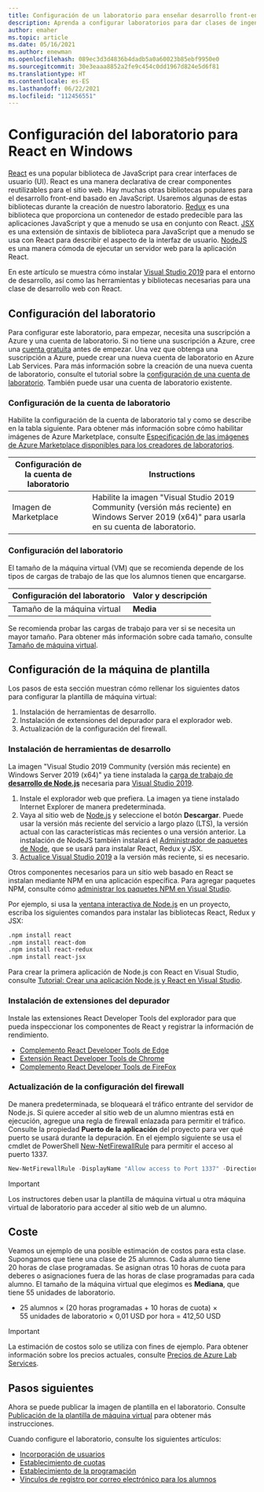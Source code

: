 ```yaml
---
title: Configuración de un laboratorio para enseñar desarrollo front-end con React en Windows mediante Azure Lab Services
description: Aprenda a configurar laboratorios para dar clases de ingeniería con React.
author: emaher
ms.topic: article
ms.date: 05/16/2021
ms.author: enewman
ms.openlocfilehash: 089ec3d3d4836b4dadb5a0a60023b85ebf9950e0
ms.sourcegitcommit: 30e3eaaa8852a2fe9c454c0dd1967d824e5d6f81
ms.translationtype: HT
ms.contentlocale: es-ES
ms.lasthandoff: 06/22/2021
ms.locfileid: "112456551"
---
```

# <a name="set-up-lab-for-react-on-windows"></a>Configuración del laboratorio para React en Windows

[React](https://reactjs.org/) es una popular biblioteca de JavaScript para crear interfaces de usuario (UI). React es una manera declarativa de crear componentes reutilizables para el sitio web.  Hay muchas otras bibliotecas populares para el desarrollo front-end basado en JavaScript.  Usaremos algunas de estas bibliotecas durante la creación de nuestro laboratorio.  [Redux](https://redux.js.org/) es una biblioteca que proporciona un contenedor de estado predecible para las aplicaciones JavaScript y que a menudo se usa en conjunto con React. [JSX](https://reactjs.org/docs/introducing-jsx.html) es una extensión de sintaxis de biblioteca para JavaScript que a menudo se usa con React para describir el aspecto de la interfaz de usuario.  [NodeJS](https://nodejs.org/) es una manera cómoda de ejecutar un servidor web para la aplicación React.

En este artículo se muestra cómo instalar [Visual Studio 2019](https://visualstudio.microsoft.com/vs/) para el entorno de desarrollo, así como las herramientas y bibliotecas necesarias para una clase de desarrollo web con React.

## <a name="lab-configuration"></a>Configuración del laboratorio

Para configurar este laboratorio, para empezar, necesita una suscripción a Azure y una cuenta de laboratorio. Si no tiene una suscripción a Azure, cree una [cuenta gratuita](https://azure.microsoft.com/free/) antes de empezar. Una vez que obtenga una suscripción a Azure, puede crear una nueva cuenta de laboratorio en Azure Lab Services. Para más información sobre la creación de una nueva cuenta de laboratorio, consulte el tutorial sobre la [configuración de una cuenta de laboratorio](./tutorial-setup-lab-account.md). También puede usar una cuenta de laboratorio existente.

### <a name="lab-account-settings"></a>Configuración de la cuenta de laboratorio

Habilite la configuración de la cuenta de laboratorio tal y como se describe en la tabla siguiente. Para obtener más información sobre cómo habilitar imágenes de Azure Marketplace, consulte [Especificación de las imágenes de Azure Marketplace disponibles para los creadores de laboratorios](./specify-marketplace-images.md).

| Configuración de la cuenta de laboratorio | Instructions |
| -------------------- | ----- |
| Imagen de Marketplace | Habilite la imagen "Visual Studio 2019 Community (versión más reciente) en Windows Server 2019 (x64)" para usarla en su cuenta de laboratorio. |

### <a name="lab-settings"></a>Configuración del laboratorio

El tamaño de la máquina virtual (VM) que se recomienda depende de los tipos de cargas de trabajo de las que los alumnos tienen que encargarse.  

| Configuración del laboratorio | Valor y descripción |
| ------------ | ------------------ |
| Tamaño de la máquina virtual | **Media** |

Se recomienda probar las cargas de trabajo para ver si se necesita un mayor tamaño.  Para obtener más información sobre cada tamaño, consulte [Tamaño de máquina virtual](administrator-guide.md#vm-sizing).

## <a name="template-machine-configuration"></a>Configuración de la máquina de plantilla

Los pasos de esta sección muestran cómo rellenar los siguientes datos para configurar la plantilla de máquina virtual:

1. Instalación de herramientas de desarrollo.
1. Instalación de extensiones del depurador para el explorador web.
1. Actualización de la configuración del firewall.

### <a name="install-development-tools"></a>Instalación de herramientas de desarrollo

La imagen "Visual Studio 2019 Community (versión más reciente) en Windows Server 2019 (x64)" ya tiene instalada la [carga de trabajo de **desarrollo de Node.js**](/visualstudio/javascript/tutorial-nodejs-with-react-and-jsx?view=vs-2019&preserve-view=true#prerequisites) necesaria para [Visual Studio 2019](https://visualstudio.microsoft.com/vs/).

1. Instale el explorador web que prefiera.  La imagen ya tiene instalado Internet Explorer de manera predeterminada.
1. Vaya al sitio web de [Node.js](https://nodejs.org) y seleccione el botón **Descargar**.  Puede usar la versión más reciente del servicio a largo plazo (LTS), la versión actual con las características más recientes o una versión anterior.  La instalación de NodeJS también instalará el [Administrador de paquetes de Node](https://www.npmjs.com/), que se usará para instalar React, Redux y JSX.
1. [Actualice Visual Studio 2019](/visualstudio/install/update-visual-studio?view=vs-2019&preserve-view=true) a la versión más reciente, si es necesario.

Otros componentes necesarios para un sitio web basado en React se instalan mediante NPM en una aplicación específica.  Para agregar paquetes NPM, consulte cómo [administrar los paquetes NPM en Visual Studio](/visualstudio/javascript/npm-package-management?view=vs-2019&preserve-view=true#add-npm-packages).  

Por ejemplo, si usa la [ventana interactiva de Node.js](/visualstudio/javascript/nodejs-interactive-repl?view=vs-2019&preserve-view=true) en un proyecto, escriba los siguientes comandos para instalar las bibliotecas React, Redux y JSX:

```bash
.npm install react
.npm install react-dom
.npm install react-redux
.npm install react-jsx
```

Para crear la primera aplicación de Node.js con React en Visual Studio, consulte [Tutorial: Crear una aplicación Node.js y React en Visual Studio](/visualstudio/javascript/tutorial-nodejs-with-react-and-jsx?view=vs-2019&preserve-view=true).

### <a name="install-debugger-extensions"></a>Instalación de extensiones del depurador

Instale las extensiones React Developer Tools del explorador para que pueda inspeccionar los componentes de React y registrar la información de rendimiento.  

- [Complemento React Developer Tools de Edge](https://microsoftedge.microsoft.com/addons/detail/react-developer-tools/gpphkfbcpidddadnkolkpfckpihlkkil)
- [Extensión React Developer Tools de Chrome](https://chrome.google.com/webstore/detail/react-developer-tools/fmkadmapgofadopljbjfkapdkoienihi)
- [Complemento React Developer Tools de FireFox](https://addons.mozilla.org/firefox/addon/react-devtools/)

### <a name="update-firewall-settings"></a>Actualización de la configuración del firewall

De manera predeterminada, se bloqueará el tráfico entrante del servidor de Node.js.  Si quiere acceder al sitio web de un alumno mientras está en ejecución, agregue una regla de firewall enlazada para permitir el tráfico.  Consulte la propiedad **Puerto de la aplicación** del proyecto para ver qué puerto se usará durante la depuración.  En el ejemplo siguiente se usa el cmdlet de PowerShell [New-NetFirewallRule](/powershell/module/netsecurity/new-netfirewallrule?view=windowsserver2019-ps&preserve-view=true) para permitir el acceso al puerto 1337.  

```powershell
New-NetFirewallRule -DisplayName "Allow access to Port 1337" -Direction Inbound -LocalPort 1337 -Protocol TCP -Action Allow
```

>[!IMPORTANT]
>Los instructores deben usar la plantilla de máquina virtual u otra máquina virtual de laboratorio para acceder al sitio web de un alumno.

## <a name="cost"></a>Coste

Veamos un ejemplo de una posible estimación de costos para esta clase.  Supongamos que tiene una clase de 25 alumnos. Cada alumno tiene 20 horas de clase programadas.  Se asignan otras 10 horas de cuota para deberes o asignaciones fuera de las horas de clase programadas para cada alumno.  El tamaño de la máquina virtual que elegimos es **Mediana**, que tiene 55 unidades de laboratorio.

- 25 alumnos &times; (20 horas programadas + 10 horas de cuota) &times; 55 unidades de laboratorio &times; 0,01 USD por hora = 412,50 USD

> [!IMPORTANT]
> La estimación de costos solo se utiliza con fines de ejemplo.  Para obtener información sobre los precios actuales, consulte [Precios de Azure Lab Services](https://azure.microsoft.com/pricing/details/lab-services/).

## <a name="next-steps"></a>Pasos siguientes

Ahora se puede publicar la imagen de plantilla en el laboratorio. Consulte [Publicación de la plantilla de máquina virtual](how-to-create-manage-template.md#publish-the-template-vm) para obtener más instrucciones.

Cuando configure el laboratorio, consulte los siguientes artículos:

- [Incorporación de usuarios](tutorial-setup-classroom-lab.md#add-users-to-the-lab)
- [Establecimiento de cuotas](how-to-configure-student-usage.md#set-quotas-for-users)
- [Establecimiento de la programación](tutorial-setup-classroom-lab.md#set-a-schedule-for-the-lab)
- [Vínculos de registro por correo electrónico para los alumnos](how-to-configure-student-usage.md#send-invitations-to-users)
